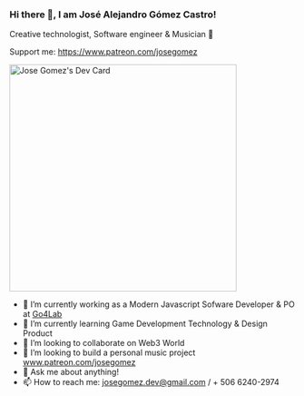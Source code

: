 ### Hi there 👋, I am José Alejandro Gómez Castro!
Creative technologist, Software engineer & Musician 🤠 

Support me: https://www.patreon.com/josegomez

<!--- Automatic updating DevCard by leveraging GitHub actions ---> 
<a href="https://app.daily.dev/astrofreakazoid"><img src="https://github.com/josegomez-dev/josegomez-dev/blob/main/devcard.svg" width="400" alt="Jose Gomez's Dev Card"/></a>

- 🔭 I’m currently working as a Modern Javascript Sofware Developer & PO at [Go4Lab](https://josegomezdev.github.io/go4lab/)
- 🌱 I’m currently learning Game Development Technology & Design Product 
- 👯 I’m looking to collaborate on Web3 World
- 🤔 I’m looking to build a personal music project www.patreon.com/josegomez
- 💬 Ask me about anything!
- 📫 How to reach me: josegomez.dev@gmail.com / + 506 6240-2974

 <!--- Manual adding your DevCard by copying the code --->
<!-- <a href="https://app.daily.dev/astrofreakazoid"><img src="https://api.daily.dev/devcards/824f7c07e6d449b2a731c36cf907da30.png?r=b1d" width="400" alt="Jose Gomez's Dev Card"/></a>
 -->
